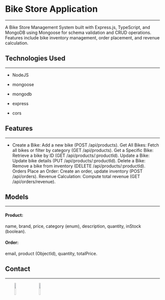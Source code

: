 <h1>Bike Store Application</h1>
<hr><p>A Bike Store Management System built with Express.js, TypeScript, and MongoDB using Mongoose for schema validation and CRUD operations. Features include bike inventory management, order placement, and revenue calculation.</p><h2>Technologies Used</h2>
<hr><ul>
<li>NodeJS</li>
</ul><ul>
<li>mongoose</li>
</ul><ul>
<li>mongodb</li>
</ul><ul>
<li>express</li>
</ul><ul>
<li>cors</li>
</ul><h2>Features</h2>
<hr><ul>
<li>Create a Bike: 
  Add a new bike (POST /api/products). 
  Get All Bikes: Fetch all bikes or filter by category (GET /api/products). Get a Specific Bike: Retrieve a bike by ID (GET /api/products/:productId). Update a Bike: Update bike details (PUT /api/products/:productId). Delete a Bike: Remove a bike from inventory (DELETE /api/products/:productId). Orders Place an Order: Create an order, update inventory (POST /api/orders). Revenue Calculation: Compute total revenue (GET /api/orders/revenue).</li>
</ul><h2>Models</h2>
<hr><p>
  <h4>Product:</h4>
name, brand, price, category (enum), description, quantity, inStock (boolean).
<h4>Order:</h4>
email, product (ObjectId), quantity, totalPrice.</p><h2>Contact</h2>
<hr><p><span style="margin-right: 30px;"></span><a href="https://www.linkedin.com/in/humain-islam-rabbi-517429307/"><img target="_blank" src="https://cdn.jsdelivr.net/gh/devicons/devicon/icons/linkedin/linkedin-original.svg" style="width: 10%;"></a><span style="margin-right: 30px;"></span><a href="https://github.com/humainislam11"><img target="_blank" src="https://cdn.jsdelivr.net/gh/devicons/devicon/icons/github/github-original.svg" style="width: 10%;"></a></p>
